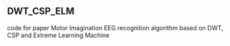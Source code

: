 ## DWT_CSP_ELM

code for paper
Motor Imagination EEG recognition algorithm based on DWT, CSP and Extreme Learning Machine
